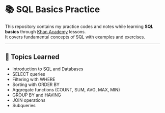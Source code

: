 # 📚 SQL Basics Practice

This repository contains my practice codes and notes while learning **SQL basics** through [Khan Academy](https://www.khanacademy.org/computing/computer-programming/sql) lessons.  
It covers fundamental concepts of SQL with examples and exercises.

---

## 📖 Topics Learned
- Introduction to SQL and Databases
- SELECT queries
- Filtering with WHERE
- Sorting with ORDER BY
- Aggregate functions (COUNT, SUM, AVG, MAX, MIN)
- GROUP BY and HAVING
- JOIN operations
- Subqueries
